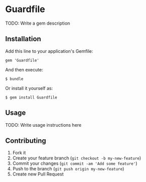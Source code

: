 # Guardfile

TODO: Write a gem description

## Installation

Add this line to your application's Gemfile:

    gem 'Guardfile'

And then execute:

    $ bundle

Or install it yourself as:

    $ gem install Guardfile

## Usage

TODO: Write usage instructions here

## Contributing

1. Fork it
2. Create your feature branch (`git checkout -b my-new-feature`)
3. Commit your changes (`git commit -am 'Add some feature'`)
4. Push to the branch (`git push origin my-new-feature`)
5. Create new Pull Request
